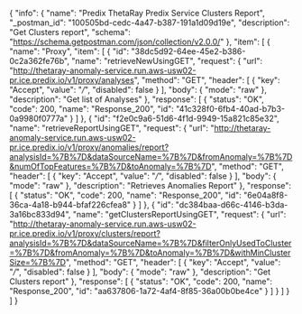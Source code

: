 {
  "info": {
    "name": "Predix ThetaRay Predix Service Clusters Report",
    "_postman_id": "100505bd-cedc-4a47-b387-191a1d09d19e",
    "description": "Get Clusters report",
    "schema": "https://schema.getpostman.com/json/collection/v2.0.0/"
  },
  "item": [
    {
      "name": "Proxy",
      "item": [
        {
          "id": "38dc5d92-64ee-45e2-b386-0c2a362fe76b",
          "name": "retrieveNewUsingGET",
          "request": {
            "url": "http://thetaray-anomaly-service.run.aws-usw02-pr.ice.predix.io/v1/proxy/analyses",
            "method": "GET",
            "header": [
              {
                "key": "Accept",
                "value": "*/*",
                "disabled": false
              }
            ],
            "body": {
              "mode": "raw"
            },
            "description": "Get list of Analyses"
          },
          "response": [
            {
              "status": "OK",
              "code": 200,
              "name": "Response_200",
              "id": "41c328f0-6fb4-40ad-b7b3-0a9980f0777a"
            }
          ]
        },
        {
          "id": "f2e0c9a6-51d6-4f1d-9949-15a821c85e32",
          "name": "retrieveReportUsingGET",
          "request": {
            "url": "http://thetaray-anomaly-service.run.aws-usw02-pr.ice.predix.io/v1/proxy/anomalies/report?analysisId=%7B%7D&dataSourceName=%7B%7D&fromAnomaly=%7B%7D&numOfTopFeatures=%7B%7D&toAnomaly=%7B%7D",
            "method": "GET",
            "header": [
              {
                "key": "Accept",
                "value": "*/*",
                "disabled": false
              }
            ],
            "body": {
              "mode": "raw"
            },
            "description": "Retrieves Anomalies Report"
          },
          "response": [
            {
              "status": "OK",
              "code": 200,
              "name": "Response_200",
              "id": "6e04a8f8-36ca-4a18-b944-bfaf226cfea8"
            }
          ]
        },
        {
          "id": "dc384baa-d66c-4146-b3da-3a16bc833d94",
          "name": "getClustersReportUsingGET",
          "request": {
            "url": "http://thetaray-anomaly-service.run.aws-usw02-pr.ice.predix.io/v1/proxy/clusters/report?analysisId=%7B%7D&dataSourceName=%7B%7D&filterOnlyUsedToCluster=%7B%7D&fromAnomaly=%7B%7D&toAnomaly=%7B%7D&withMinClusterSize=%7B%7D",
            "method": "GET",
            "header": [
              {
                "key": "Accept",
                "value": "*/*",
                "disabled": false
              }
            ],
            "body": {
              "mode": "raw"
            },
            "description": "Get Clusters report"
          },
          "response": [
            {
              "status": "OK",
              "code": 200,
              "name": "Response_200",
              "id": "aa637806-1a72-4af4-8f85-36a00b0be4ce"
            }
          ]
        }
      ]
    }
  ]
}